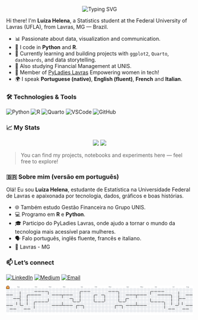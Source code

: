 <p align="center">
  <img src="https://readme-typing-svg.demolab.com?font=Fira+Code&weight=500&size=22&pause=1000&color=C586FF&background=00000000&center=true&vCenter=true&width=500&lines=Hi%2C+I'm+Lu%C3%ADza+Helena+%F0%9F%92%9C;Statistics+Student;Python+%2B+R+%2B+Quarto+%3D+Love+for+Data" alt="Typing SVG" />
</p>

Hi there! I'm **Luíza Helena**, a Statistics student at the Federal University of Lavras (UFLA), from Lavras, MG — Brazil.

- 📊 Passionate about data, visualization and communication.
- 🐍 I code in **Python** and **R**.
- 🧠 Currently learning and building projects with `ggplot2`, `Quarto`, `dashboards`, and data storytelling.
- 🧮 Also studying Financial Management at UNIS.
- 💜 Member of [PyLadies Lavras](https://github.com/PyLadiesLavras) Empowering women in tech!
- 🌍 I speak **Portuguese (native)**, **English (fluent)**, **French** and **Italian**.

### 🛠 Technologies & Tools

![Python](https://img.shields.io/badge/-Python-000?style=flat&logo=python&logoColor=c586ff)
![R](https://img.shields.io/badge/-R-000?style=flat&logo=r&logoColor=c586ff)
![Quarto](https://img.shields.io/badge/-Quarto-000?style=flat&logo=quarto&logoColor=c586ff)
![VSCode](https://img.shields.io/badge/-VSCode-000?style=flat&logo=visualstudiocode&logoColor=c586ff)
![GitHub](https://img.shields.io/badge/-GitHub-000?style=flat&logo=github&logoColor=c586ff)

### 📈 My Stats

<p align="center">
  <img src="https://github-readme-stats.vercel.app/api?username=luizalucio&show_icons=true&theme=tokyonight&icon_color=c586ff&title_color=c586ff&text_color=ffffff&bg_color=00000000" height="150"/>
  <img src="https://github-readme-stats.vercel.app/api/top-langs/?username=luizalucio&layout=compact&theme=tokyonight&title_color=c586ff&text_color=ffffff&bg_color=00000000" height="150"/>
</p>

> You can find my projects, notebooks and experiments here — feel free to explore!

### 🇧🇷 Sobre mim (versão em português)

Olá! Eu sou **Luíza Helena**, estudante de Estatística na Universidade Federal de Lavras e apaixonada por tecnologia, dados, gráficos e boas histórias.

- 🌐 Também estudo Gestão Financeira no Grupo UNIS.
- 💻 Programo em **R** e **Python**.
- 🎓 Participo do PyLadies Lavras, onde ajudo a tornar o mundo da tecnologia mais acessível para mulheres.
- 🗣️ Falo português, inglês fluente, francês e italiano.
- 📍 Lavras - MG

### 📫 Let’s connect

[![LinkedIn](https://img.shields.io/badge/-LinkedIn-000?style=flat&logo=linkedin&logoColor=c586ff)](https://www.linkedin.com/in/luizalucio)
[![Medium](https://img.shields.io/badge/-Medium-000?style=flat&logo=medium&logoColor=white)](https://medium.com/@luizalucio)
[![Email](https://img.shields.io/badge/-Email-000?style=flat&logo=gmail&logoColor=c586ff)](mailto:luizahplucio@email.com)


![Pacman](https://github.com/luizalucio/luizalucio/blob/output/pacman-contribution-graph.svg)
